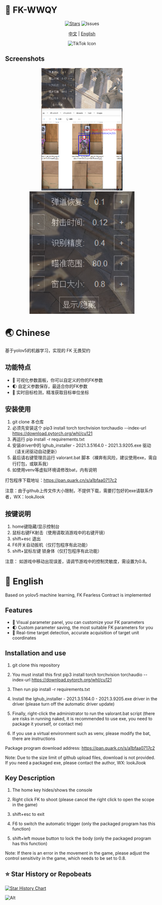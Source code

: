 # 🚀 FK-WWQY

<div align="center">
  
[![Stars](https://img.shields.io/github/stars/xiamuceer-j/FK-valorant?style=flat-square&logo=github)](https://github.com/xiamuceer-j/FK-valorant/stargazers)  ![Issues](https://img.shields.io/github/issues/xiamuceer-j/FK-valorant)

[中文](#-chinese) | [English](#-english)

![TikTok Icon](https://game.gtimg.cn/images/val/ag_w/vlogo.png)

</div>

## Screenshots

<div align="center">

<img src="images/img.png" alt="image" height="400" />
<img src="images/img_1.png" alt="image" height="400" />

</div>

# 🌏 Chinese

基于yolov5的机器学习，实现的 FK 无畏契约

## 功能特点

- 🔄 可视化参数面板，你可以自定义的你的FK参数
- 🌓 自定义参数保存，最适合你的FK参数
- 🎯 实时目标检测，精准获取目标单位坐标

## 安装使用

1. git clone 本仓库
2. 必须先安装这个 pip3 install torch torchvision torchaudio --index-url https://download.pytorch.org/whl/cu121
3. 再运行 pip install -r requirements.txt
4. 安装driver中的 lghub_installer - 2021.3.5164.0 - 2021.3.9205.exe 驱动（请关闭驱动自动更新）
5. 最后请右键管理员运行 valorant.bat 脚本（裸奔有风险，建议使用exe，需自行打包，或联系我）
6. 如使用venv等虚拟环境请修改bat，内有说明

打包程序下载地址：https://pan.quark.cn/s/a1bfaa0717c2

注意：由于github上传文件大小限制，不提供下载，需要打包好的exe请联系作者，WX：lookJlook

## 按键说明

1. home键隐藏/显示控制台
2. 鼠标右键FK射击（使用请取消游戏中的右键开镜） 
3. shift+esc 退出
4. F6开关自动扳机（仅打包程序有此功能）
5. shift+鼠标左键 锁身体（仅打包程序有此功能）

注意： 如游戏中移动出现误差，请调节游戏中的控制灵敏度，需设置为0.8。

# 🌟 English

Based on yolov5 machine learning, FK Fearless Contract is implemented

## Features

- 🔄 Visual parameter panel, you can customize your FK parameters
- 🌓 Custom parameter saving, the most suitable FK parameters for you
- 🎯 Real-time target detection, accurate acquisition of target unit coordinates

## Installation and use

1. git clone this repository

2. You must install this first pip3 install torch torchvision torchaudio --index-url https://download.pytorch.org/whl/cu121

3. Then run pip install -r requirements.txt

4. Install the lghub_installer - 2021.3.5164.0 - 2021.3.9205.exe driver in the driver (please turn off the automatic driver update)

5. Finally, right-click the administrator to run the valorant.bat script (there are risks in running naked, it is recommended to use exe, you need to package it yourself, or contact me)

6. If you use a virtual environment such as venv, please modify the bat, there are instructions

Package program download address: https://pan.quark.cn/s/a1bfaa0717c2

Note: Due to the size limit of github upload files, download is not provided. If you need a packaged exe, please contact the author, WX: lookJlook

## Key Description

1. The home key hides/shows the console

2. Right click FK to shoot (please cancel the right click to open the scope in the game)
3. shift+esc to exit
4. F6 to switch the automatic trigger (only the packaged program has this function)
5. shift+left mouse button to lock the body (only the packaged program has this function)

Note: If there is an error in the movement in the game, please adjust the control sensitivity in the game, which needs to be set to 0.8.

## ⭐  Star History or Repobeats

[![Star History Chart](https://api.star-history.com/svg?repos=xiamuceer-j/FK-valorant&type=Date)](https://www.star-history.com/#xiamuceer-j/FK-valorant&Date)

![Alt](https://repobeats.axiom.co/api/embed/4accd59d2f9dacee9600e22826271052aaa1ca82.svg "Repobeats analytics image")
